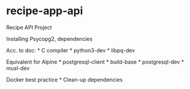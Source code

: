 # recipe-app-api
Recipe API Project


Installing Psycopg2, dependencies

Acc. to doc:
    * C compiler
    * python3-dev
    * libpq-dev

Equivalent for Alpine
    * postgresql-client
    * build-base
    * postgresql-dev
    * musl-dev

Docker best practice
    * Clean-up dependencies